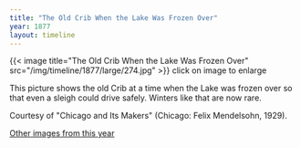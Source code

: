 ```yaml
---
title: "The Old Crib When the Lake Was Frozen Over"
year: 1877
layout: timeline
---
```


{{< image title="The Old Crib When the Lake Was Frozen Over" src="/img/timeline/1877/large/274.jpg" >}}
click on image to enlarge 

This picture shows the old Crib at a time when the Lake was frozen over so that even a sleigh could drive safely. Winters like that are now rare. 

Courtesy of "Chicago and Its Makers" (Chicago: Felix Mendelsohn, 1929). 

[Other images from this year](/historical/timeline/1877)